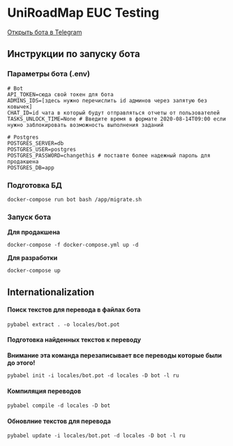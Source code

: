 # UniRoadMap EUC Testing

[Открыть бота в Telegram](http://t.me/urm_eucti_bot)

## Инструкции по запуску бота
### Параметры бота (.env)
```.env
# Bot
API_TOKEN=сюда свой токен для бота
ADMINS_IDS=[здесь нужно перечислить id админов через запятую без ковычек]
CHAT_ID=id чата в который будут отправляться отчеты от пользователей
TASKS_UNLOCK_TIME=None # Введите время в формате 2020-08-14T09:00 если нужно заблокировать возможность выполнения заданий

# Postgres
POSTGRES_SERVER=db
POSTGRES_USER=postgres
POSTGRES_PASSWORD=changethis # поставте более надежный пароль для продакшена
POSTGRES_DB=app
```
### Подготовка БД
```shell script
docker-compose run bot bash /app/migrate.sh
```
### Запуск бота
**Для продакшена**
```shell script
docker-compose -f docker-compose.yml up -d
```
**Для разработки**
```shell script
docker-compose up
```
## Internationalization
#### Поиск текстов для перевода в файлах бота
```shell script
pybabel extract . -o locales/bot.pot
```

#### Подготовка найденных текстов к переводу
**Внимание эта команда перезаписывает все переводы которые были до этого!**
```shell script
pybabel init -i locales/bot.pot -d locales -D bot -l ru
```

#### Компиляция переводов
```shell script
pybabel compile -d locales -D bot
```

#### Обновлние текстов для перевода
```shell script
pybabel update -i locales/bot.pot -d locales -D bot -l ru
```
